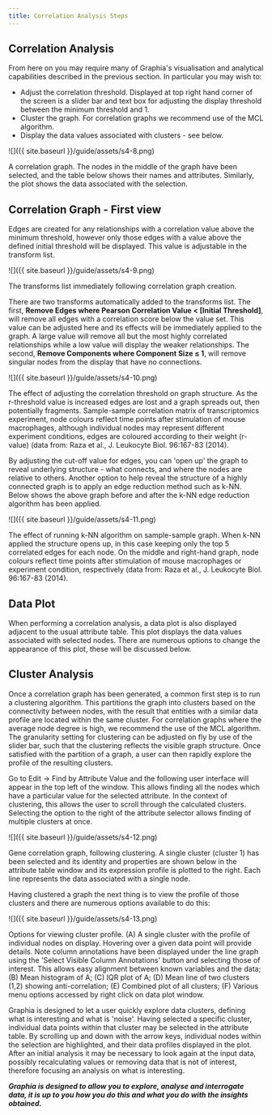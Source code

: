 ```yaml
---
title: Correlation Analysis Steps
---
```


## Correlation Analysis

From here on you may require many of Graphia's visualisation and analytical capabilities described in the previous section. In particular you may wish to:
- Adjust the correlation threshold. Displayed at top right hand corner of the screen is a slider bar and text box for adjusting the display threshold between the minimum threshold and 1.
- Cluster the graph. For correlation graphs we recommend use of the MCL algorithm.
- Display the data values associated with clusters - see below.

![]({{ site.baseurl }}/guide/assets/s4-8.png)
<div class="caption">A correlation graph. The nodes in the middle of the graph have been selected, and the table below shows their names and attributes. Similarly, the plot shows the data associated with the selection.</div>

## Correlation Graph - First view

Edges are created for any relationships with a correlation value above the minimum threshold, however only those edges with a value above the defined initial threshold will be displayed. This value is adjustable in the transform list.

![]({{ site.baseurl }}/guide/assets/s4-9.png)
<div class="caption">The transforms list immediately following correlation graph creation.</div>

There are two transforms automatically added to the transforms list. The first, **Remove Edges where Pearson Correlation Value < [Initial Threshold]**, will remove all edges with a correlation score below the value set. This value can be adjusted here and its effects will be immediately applied to the graph. A large value will remove all but the most highly correlated relationships while a low value will display the weaker relationships. The second, **Remove Components where Component Size ≤ 1**, will remove singular nodes from the display that have no connections.

![]({{ site.baseurl }}/guide/assets/s4-10.png)
<div class="caption">The effect of adjusting the correlation threshold on graph structure. As the r-threshold value is increased edges are lost and a graph spreads out, then potentially fragments. Sample-sample correlation matrix of transcriptomics experiment, node colours reflect time points after stimulation of mouse macrophages, although individual nodes may represent different experiment conditions, edges are coloured according to their weight (r-value) (data from: Raza et al., J. Leukocyte Biol. 96:167-83 (2014).</div>

By adjusting the cut-off value for edges, you can 'open up' the graph to reveal underlying structure - what connects, and where the nodes are relative to others. Another option to help reveal the structure of a highly connected graph is to apply an edge reduction method such as k-NN. Below shows the above graph before and after the k-NN edge reduction algorithm has been applied.

![]({{ site.baseurl }}/guide/assets/s4-11.png)
<div class="caption">The effect of running k-NN algorithm on sample-sample graph. When k-NN applied the structure opens up, in this case keeping only the top 5 correlated edges for each node. On the middle and right-hand graph, node colours reflect time points after stimulation of mouse macrophages or experiment condition, respectively (data from: Raza et al., J. Leukocyte Biol. 96:167-83 (2014).</div>

## Data Plot

When performing a correlation analysis, a data plot is also displayed adjacent to the usual attribute table. This plot displays the data values associated with selected nodes. There are numerous options to change the appearance of this plot, these will be discussed below.

## Cluster Analysis

Once a correlation graph has been generated, a common first step is to run a clustering algorithm. This partitions the graph into clusters based on the connectivity between nodes, with the result that entities with a similar data profile are located within the same cluster. For correlation graphs where the average node degree is high, we recommend the use of the MCL algorithm. The granularity setting for clustering can be adjusted on fly by use of the slider bar, such that the clustering reflects the visible graph structure. Once satisfied with the partition of a graph, a user can then rapidly explore the profile of the resulting clusters. 

Go to Edit → Find by Attribute Value and the following user interface will appear in the top left of the window. This allows finding all the nodes which have a particular value for the selected attribute. In the context of clustering, this allows the user to scroll through the calculated clusters. Selecting the option to the right of the attribute selector allows finding of multiple clusters at once.

![]({{ site.baseurl }}/guide/assets/s4-12.png)
<div class="caption">Gene correlation graph, following clustering. A single cluster (cluster 1) has been selected and its identity and properties are shown below in the attribute table window and its expression profile is plotted to the right. Each line represents the data associated with a single node.</div>

Having clustered a graph the next thing is to view the profile of those clusters and there are numerous options available to do this:

![]({{ site.baseurl }}/guide/assets/s4-13.png)
<div class="caption">Options for viewing cluster profile. (A) A single cluster with the profile of individual nodes on display. Hovering over a given data point will provide details. Note column annotations have been displayed under the line graph using the 'Select Visible Column Annotations' button and selecting those of interest. This allows easy alignment between known variables and the data; (B) Mean histogram of A; (C) IQR plot of A; (D) Mean line of two clusters (1,2) showing anti-correlation; (E) Combined plot of all clusters; (F) Various menu options accessed by right click on data plot window.</div>

Graphia is designed to let a user quickly explore data clusters, defining what is interesting and what is 'noise'. Having selected a specific cluster, individual data points within that cluster may be selected in the attribute table. By scrolling up and down with the arrow keys, individual nodes within the selection are highlighted, and their data profiles displayed in the plot. After an initial analysis it may be necessary to look again at the input data, possibly recalculating values or removing data that is not of interest, therefore focusing an analysis on what is interesting.

_**Graphia is designed to allow you to explore, analyse and interrogate data, it is up to you how you do this and what you do with the insights obtained.**_

